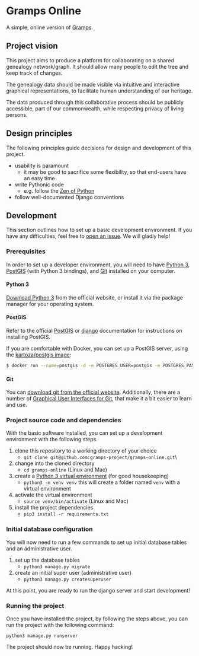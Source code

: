 # Gramps Online
A simple, online version of [Gramps](https://gramps-project.org/).

## Project vision
This project aims to produce a platform for collaborating on a shared genealogy network/graph. It should allow many people to edit the tree and keep track of changes.

The genealogy data should be made visible via intuitive and interactive graphical representations, to facilitate human understanding of our heritage.

The data produced through this collaborative process should be publicly accessible, part of our commonwealth, while respecting privacy of living persons.

## Design principles
The following principles guide decisions for design and development of this project.

- usability is paramount
  - it may be good to sacrifice some flexibility, so that end-users have an easy time
- write Pythonic code
    - e.g. follow the [Zen of Python](https://www.python.org/dev/peps/pep-0020/)
- follow well-documented Django conventions

## Development
This section outlines how to set up a basic development environment. If you have any difficulties, feel free to [open an issue](https://github.com/gramps-project/gramps-online/issues/new). We will gladly help!

### Prerequisites
In order to set up a developer environment, you will need to have [Python 3](https://www.python.org/), [PostGIS](https://postgis.net/) (with Python 3 bindings), and [Git](https://git-scm.com/) installed on your computer.

#### Python 3
[Download Python 3](https://www.python.org/downloads/) from the official website, or install it via the package manager for your operating system.

#### PostGIS
Refer to the official [PostGIS](https://postgis.net/install/) or [django](https://docs.djangoproject.com/en/2.1/ref/contrib/gis/install/postgis/) documentation for instructions on installing PostGIS.

If you are comfortable with Docker, you can set up a PostGIS server, using the [kartoza/postgis image](https://github.com/kartoza/docker-postgis):

```bash
$ docker run --name=postgis -d -e POSTGRES_USER=postgis -e POSTGRES_PASS=postgis123 -e POSTGRES_DBNAME=gramps_online -p 5432:5432 kartoza/postgis:9.6-2.4
```

#### Git
You can [download git from the official website](https://git-scm.com/downloads). Additionally, there are a number of [Graphical User Interfaces for Git](https://git-scm.com/downloads/guis), that make it a bit easier to learn and use.

### Project source code and dependencies
With the basic software installed, you can set up a development environment with the following steps.

1. clone this repository to a working directory of your choice
    - `git clone git@github.com:gramps-project/gramps-online.git`\
2. change into the cloned directory
    - `cd gramps-online` (Linux and Mac)
3. create a [Python 3 virtual environment](https://docs.python.org/3/library/venv.html) (for good housekeeping)
    - `python3 -m venv venv` this will create a folder named `venv` with a virtual environment
4. activate the virtual environment
    - `source venv/bin/activate` (Linux and Mac)
5. install the project dependencies
    - `pip3 install -r requirements.txt`
    
### Initial database configuration
You will now need to run a few commands to set up initial database tables and an administrative user.

1. set up the database tables
    - `python3 manage.py migrate`
2. create an initial super user (administrative user)
    - `python3 manage.py createsuperuser`

At this point, you are ready to run the django server and start development! 

### Running the project
Once you have installed the project, by following the steps above, you can run the project with the following command:

`python3 manage.py runserver`

The project should now be running. Happy hacking!
